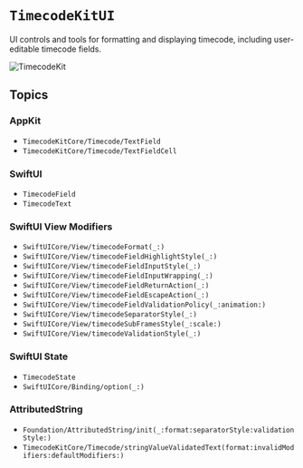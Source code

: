 # ``TimecodeKitUI``

UI controls and tools for formatting and displaying timecode, including user-editable timecode fields.

![TimecodeKit](timecodekit-banner.png)

## Topics

### AppKit

- ``TimecodeKitCore/Timecode/TextField``
- ``TimecodeKitCore/Timecode/TextFieldCell``

### SwiftUI

- ``TimecodeField``
- ``TimecodeText``

### SwiftUI View Modifiers

- ``SwiftUICore/View/timecodeFormat(_:)``
- ``SwiftUICore/View/timecodeFieldHighlightStyle(_:)``
- ``SwiftUICore/View/timecodeFieldInputStyle(_:)``
- ``SwiftUICore/View/timecodeFieldInputWrapping(_:)``
- ``SwiftUICore/View/timecodeFieldReturnAction(_:)``
- ``SwiftUICore/View/timecodeFieldEscapeAction(_:)``
- ``SwiftUICore/View/timecodeFieldValidationPolicy(_:animation:)``
- ``SwiftUICore/View/timecodeSeparatorStyle(_:)``
- ``SwiftUICore/View/timecodeSubFramesStyle(_:scale:)``
- ``SwiftUICore/View/timecodeValidationStyle(_:)``

### SwiftUI State

- ``TimecodeState``
- ``SwiftUICore/Binding/option(_:)``

### AttributedString

- ``Foundation/AttributedString/init(_:format:separatorStyle:validationStyle:)``
- ``TimecodeKitCore/Timecode/stringValueValidatedText(format:invalidModifiers:defaultModifiers:)``
